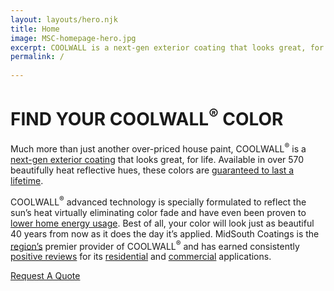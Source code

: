 ```yaml
---
layout: layouts/hero.njk
title: Home
image: MSC-homepage-hero.jpg
excerpt: COOLWALL is a next-gen exterior coating that looks great, for life. Available in over 570 beautifully heat reflective hues, these colors are guaranteed to last a lifetime.
permalink: /
  
---
```


# FIND YOUR COOLWALL<sup>&reg;</sup> COLOR 

<div class="hero-content">

Much more than just another over-priced house paint, COOLWALL<sup>&reg;</sup> is a [next-gen exterior coating](/difference) that looks great, for life. Available in over 570 beautifully heat reflective hues, these colors are [guaranteed to last a lifetime](/difference/guarantee). 

COOLWALL<sup>&reg;</sup> advanced technology is specially formulated to reflect the sun’s heat virtually eliminating color fade and have even been proven to [lower home energy usage](/difference/energy-savings). Best of all, your color will look just as beautiful 40 years from now as it does the day it’s applied. MidSouth Coatings is the [region’s](/service-area) premier provider of COOLWALL<sup>&reg;</sup> and has earned consistently [positive reviews](/testimonials) for its [residential](/applications/residential) and [commercial](/applications/commercial) applications.

<a class="request-quote" href="/contact">Request A Quote</a>
</div>